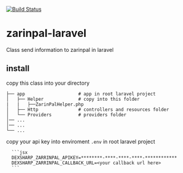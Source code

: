 [![Build Status](https://travis-ci.org/MasoudZarjani/zarinpal-laravel.svg?branch=master)](https://travis-ci.org/MasoudZarjani/zarinpal-laravel)

# zarinpal-laravel
Class send information to zarinpal in laravel

## install
copy this class into your directory



    ├── app                    # app in root laravel project
    │   ├── Helper             # copy into this folder
    |   |   ├──ZarinPalHelper.php      
    │   ├── Http               # controllers and resources folder
    │   └── Providers          # providers folder
    │── ...
    │── ...
    └── ...
    
 copy your api key into enviroment `.env` in root laravel project 
 
      ```jsx
      DEXSHARP_ZARRINPAL_APIKEY=********-****-****-****-************
      DEXSHARP_ZARRINPAL_CALLBACK_URL=<your callback url here>
      ```
